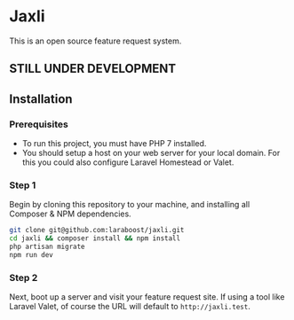 # Jaxli

This is an open source feature request system.

## STILL UNDER DEVELOPMENT

## Installation

### Prerequisites

* To run this project, you must have PHP 7 installed.
* You should setup a host on your web server for your local domain. For this you could also configure Laravel Homestead or Valet.

### Step 1

Begin by cloning this repository to your machine, and installing all Composer & NPM dependencies.

```bash
git clone git@github.com:laraboost/jaxli.git
cd jaxli && composer install && npm install
php artisan migrate
npm run dev
```

### Step 2

Next, boot up a server and visit your feature request site. If using a tool like Laravel Valet, of course the URL will default to `http://jaxli.test`.